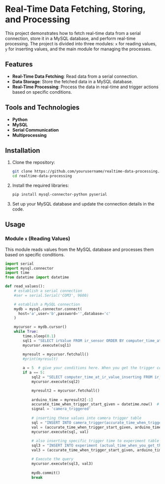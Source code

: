 # Real-Time Data Fetching, Storing, and Processing

This project demonstrates how to fetch real-time data from a serial connection, store it in a MySQL database, and perform real-time processing. The project is divided into three modules: `x` for reading values, `y` for inserting values, and the main module for managing the processes.

## Features

- **Real-Time Data Fetching**: Read data from a serial connection.
- **Data Storage**: Store the fetched data in a MySQL database.
- **Real-Time Processing**: Process the data in real-time and trigger actions based on specific conditions.

## Tools and Technologies

- **Python**
- **MySQL**
- **Serial Communication**
- **Multiprocessing**

## Installation

1. Clone the repository:
    ```bash
    git clone https://github.com/yourusername/realtime-data-processing.git
    cd realtime-data-processing
    ```

2. Install the required libraries:
    ```bash
    pip install mysql-connector-python pyserial
    ```

3. Set up your MySQL database and update the connection details in the code.

## Usage

### Module `x` (Reading Values)

This module reads values from the MySQL database and processes them based on specific conditions.

```python
import serial
import mysql.connector
import time
from datetime import datetime

def read_values():
    # establish a serial connection
    #ser = serial.Serial('COM3', 9600)

    # establish a MySQL connection
    mydb = mysql.connector.connect(
      host='a',user='b',password='',database='c'
    )

    mycursor = mydb.cursor()
    while True:
        time.sleep(0.1)
        sql1 = "SELECT irValue FROM ir_sensor ORDER BY computer_time_at_ir_value_inserting DESC LIMIT 20"
        mycursor.execute(sql1)

        myresult = mycursor.fetchall()
        #print(myresult)
        
        a = 5  # give your conditions here. When you get the trigger condition, you should insert trigger signal into table
        if a == 5:
            sql2 = "SELECT computer_time_at_ir_value_inserting FROM ir_sensor ORDER BY computer_time_at_ir_value_inserting DESC LIMIT 20"
            mycursor.execute(sql2)

            myresult2 = mycursor.fetchall()
            
            arduino_time = myresult2[-1]
            accurate_time_when_trigger_start_given = datetime.now()  # current time noted when trigger signal given
            signal = 'camera_triggered'
            
            # inserting these values into camera trigger table
            sql = "INSERT INTO camera_trigger(accurate_time_when_trigger_start_given, arduino_time, output) VALUES (%s, %s, %s)"
            val = (accurate_time_when_trigger_start_given, arduino_time, signal)
            mycursor.execute(sql, val)
            
            # also inserting specific trigger time to experiment table 
            sql3 = "INSERT INTO experiment (actual_time_when_you_get_the_conditions, arduino_time_when_you_get_the_conditions) VALUES (%s, %s)"
            val3 = (accurate_time_when_trigger_start_given, arduino_time)  # note the comma

            # Execute the query
            mycursor.execute(sql3, val3)
           
            mydb.commit()
            break
